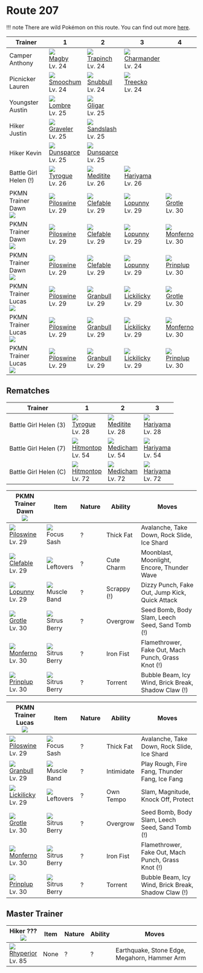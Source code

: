 # Route 207

!!! note
    There are wild Pokémon on this route. You can find out more [here](../../wild_pokemon/route_207/).


Trainer                          | 1                                    | 2                                    | 3                                    | 4
---                              | ---                                  | ---                                  | ---                                  | ---
Camper Anthony                   | ![][240]<br> [Magby]<br> Lv. 24      | ![][328]<br> [Trapinch]<br> Lv. 24   | ![][004]<br> [Charmander]<br> Lv. 24
Picnicker Lauren                 | ![][238]<br> [Smoochum]<br> Lv. 24   | ![][209]<br> [Snubbull]<br> Lv. 24   | ![][252]<br> [Treecko]<br> Lv. 24
Youngster Austin                 | ![][271]<br> [Lombre]<br> Lv. 25     | ![][207]<br> [Gligar]<br> Lv. 25
Hiker Justin                     | ![][075]<br> [Graveler]<br> Lv. 25   | ![][028]<br> [Sandslash]<br> Lv. 25
Hiker Kevin                      | ![][206]<br> [Dunsparce]<br> Lv. 25  | ![][206]<br> [Dunsparce]<br> Lv. 25
Battle Girl Helen (!)            | ![][236]<br> [Tyrogue]<br> Lv. 26    | ![][307]<br> [Meditite]<br> Lv. 26   | ![][297]<br> [Hariyama]<br> Lv. 26
PKMN Trainer Dawn<br>![][dawn]   | ![][221]<br> [Piloswine]<br> Lv. 29  | ![][036]<br> [Clefable]<br> Lv. 29   | ![][428]<br> [Lopunny]<br> Lv. 29    | ![][388]<br> [Grotle]<br> Lv. 30
PKMN Trainer Dawn<br>![][dawn]   | ![][221]<br> [Piloswine]<br> Lv. 29  | ![][036]<br> [Clefable]<br> Lv. 29   | ![][428]<br> [Lopunny]<br> Lv. 29    | ![][391]<br> [Monferno]<br> Lv. 30
PKMN Trainer Dawn<br>![][dawn]   | ![][221]<br> [Piloswine]<br> Lv. 29  | ![][036]<br> [Clefable]<br> Lv. 29   | ![][428]<br> [Lopunny]<br> Lv. 29    | ![][394]<br> [Prinplup]<br> Lv. 30
PKMN Trainer Lucas<br>![][lucas] | ![][221]<br> [Piloswine]<br> Lv. 29  | ![][210]<br> [Granbull]<br> Lv. 29   | ![][463]<br> [Lickilicky]<br> Lv. 29 | ![][388]<br> [Grotle]<br> Lv. 30
PKMN Trainer Lucas<br>![][lucas] | ![][221]<br> [Piloswine]<br> Lv. 29  | ![][210]<br> [Granbull]<br> Lv. 29   | ![][463]<br> [Lickilicky]<br> Lv. 29 | ![][391]<br> [Monferno]<br> Lv. 30
PKMN Trainer Lucas<br>![][lucas] | ![][221]<br> [Piloswine]<br> Lv. 29  | ![][210]<br> [Granbull]<br> Lv. 29   | ![][463]<br> [Lickilicky]<br> Lv. 29 | ![][394]<br> [Prinplup]<br> Lv. 30

## Rematches

Trainer               | 1                                   | 2                                   | 3
---                   | ---                                 | ---                                 | ---
Battle Girl Helen (3) | ![][236]<br> [Tyrogue]<br> Lv. 28   | ![][307]<br> [Meditite]<br> Lv. 28  | ![][297]<br> [Hariyama]<br> Lv. 28
Battle Girl Helen (7) | ![][237]<br> [Hitmontop]<br> Lv. 54 | ![][308]<br> [Medicham]<br> Lv. 54  | ![][297]<br> [Hariyama]<br> Lv. 54
Battle Girl Helen (C) | ![][237]<br> [Hitmontop]<br> Lv. 72 | ![][308]<br> [Medicham]<br> Lv. 72  | ![][297]<br> [Hariyama]<br> Lv. 72

PKMN Trainer Dawn<br>![][dawn]      | Item                               | Nature | Ability     | Moves
---                                 | ---                                | --- | ---         | ---
![][221]<br> [Piloswine]<br> Lv. 29 | ![][focus-sash]<br> Focus Sash     | ? | Thick Fat   | Avalanche, Take Down, Rock Slide, Ice Shard
![][036]<br> [Clefable]<br> Lv. 29  | ![][leftovers]<br> Leftovers       | ? | Cute Charm  | Moonblast, Moonlight, Encore, Thunder Wave
![][428]<br> [Lopunny]<br> Lv. 29   | ![][muscle-band]<br> Muscle Band   | ? | Scrappy (!) | Dizzy Punch, Fake Out, Jump Kick, Quick Attack
![][388]<br> [Grotle]<br> Lv. 30    | ![][sitrus-berry]<br> Sitrus Berry | ? | Overgrow    | Seed Bomb, Body Slam, Leech Seed, Sand Tomb     (!)
![][391]<br> [Monferno]<br> Lv. 30  | ![][sitrus-berry]<br> Sitrus Berry | ? | Iron Fist   | Flamethrower, Fake Out, Mach Punch, Grass Knot  (!)
![][394]<br> [Prinplup]<br> Lv. 30  | ![][sitrus-berry]<br> Sitrus Berry | ? | Torrent     | Bubble Beam, Icy Wind, Brick Break, Shadow Claw (!)

PKMN Trainer Lucas<br>![][lucas]     | Item                               | Nature | Ability    | Moves
---                                  | ---                                | --- | ---        | ---
![][221]<br> [Piloswine]<br> Lv. 29  | ![][focus-sash]<br> Focus Sash     | ? | Thick Fat  | Avalanche, Take Down, Rock Slide, Ice Shard
![][210]<br> [Granbull]<br> Lv. 29   | ![][muscle-band]<br> Muscle Band   | ? | Intimidate | Play Rough, Fire Fang, Thunder Fang, Ice Fang
![][463]<br> [Lickilicky]<br> Lv. 29 | ![][leftovers]<br> Leftovers       | ? | Own Tempo  | Slam, Magnitude, Knock Off, Protect
![][388]<br> [Grotle]<br> Lv. 30     | ![][sitrus-berry]<br> Sitrus Berry | ? | Overgrow   | Seed Bomb, Body Slam, Leech Seed, Sand Tomb     (!)
![][391]<br> [Monferno]<br> Lv. 30   | ![][sitrus-berry]<br> Sitrus Berry | ? | Iron Fist  | Flamethrower, Fake Out, Mach Punch, Grass Knot  (!)
![][394]<br> [Prinplup]<br> Lv. 30   | ![][sitrus-berry]<br> Sitrus Berry | ? | Torrent    | Bubble Beam, Icy Wind, Brick Break, Shadow Claw (!)


## Master Trainer

Hiker ???<br>![][hiker]             | Item | Nature | Ability | Moves
---                                 | ---  |    --- | ---     | ---
![][464]<br> [Rhyperior]<br> Lv. 85 | None |      ? |       ? | Earthquake, Stone Edge, Megahorn, Hammer Arm

[Charmander]: ../../pokemon_changes/004/
[Sandslash]: ../../pokemon_changes/028/
[Clefable]: ../../pokemon_changes/036/
[Graveler]: ../../pokemon_changes/075/
[Dunsparce]: ../../pokemon_changes/206/
[Gligar]: ../../pokemon_changes/207/
[Snubbull]: ../../pokemon_changes/209/
[Granbull]: ../../pokemon_changes/210/
[Piloswine]: ../../pokemon_changes/221/
[Tyrogue]: ../../pokemon_changes/236/
[Hitmontop]: ../../pokemon_changes/237/
[Smoochum]: ../../pokemon_changes/238/
[Magby]: ../../pokemon_changes/240/
[Treecko]: ../../pokemon_changes/252/
[Lombre]: ../../pokemon_changes/271/
[Hariyama]: ../../pokemon_changes/297/
[Meditite]: ../../pokemon_changes/307/
[Medicham]: ../../pokemon_changes/308/
[Trapinch]: ../../pokemon_changes/328/
[Grotle]: ../../pokemon_changes/388/
[Monferno]: ../../pokemon_changes/391/
[Prinplup]: ../../pokemon_changes/394/
[Lopunny]: ../../pokemon_changes/428/
[Lickilicky]: ../../pokemon_changes/463/
[Rhyperior]: ../../pokemon_changes/464/
[focus-sash]: ../img/items/focus-sash.png
[leftovers]: ../img/items/leftovers.png
[muscle-band]: ../img/items/muscle-band.png
[sitrus-berry]: ../img/items/sitrus-berry.png
[004]: ../img/pokemon/004.png
[028]: ../img/pokemon/028.png
[036]: ../img/pokemon/036.png
[075]: ../img/pokemon/075.png
[206]: ../img/pokemon/206.png
[207]: ../img/pokemon/207.png
[209]: ../img/pokemon/209.png
[210]: ../img/pokemon/210.png
[221]: ../img/pokemon/221.png
[236]: ../img/pokemon/236.png
[237]: ../img/pokemon/237.png
[238]: ../img/pokemon/238.png
[240]: ../img/pokemon/240.png
[252]: ../img/pokemon/252.png
[271]: ../img/pokemon/271.png
[297]: ../img/pokemon/297.png
[307]: ../img/pokemon/307.png
[308]: ../img/pokemon/308.png
[328]: ../img/pokemon/328.png
[388]: ../img/pokemon/388.png
[391]: ../img/pokemon/391.png
[394]: ../img/pokemon/394.png
[428]: ../img/pokemon/428.png
[463]: ../img/pokemon/463.png
[464]: ../img/pokemon/464.png
[lucas]: ../img/trainer/lucas.png
[dawn]: ../img/trainer/dawn.png
[hiker]: ../img/trainer/hiker.png
